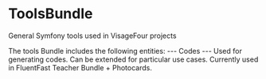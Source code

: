 # ToolsBundle
General Symfony tools used in VisageFour projects

The tools Bundle includes the following entities:
--- Codes ---
Used for generating codes. Can be extended for particular use cases. Currently used in FluentFast Teacher Bundle + Photocards.
